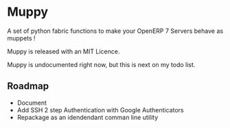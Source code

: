 Muppy
=====

A set of python fabric functions to make your OpenERP 7 Servers behave as muppets !

Muppy is released with an MIT Licence.

Muppy is undocumented right now, but this is next on my todo list.


Roadmap
-------

* Document 
* Add SSH 2 step Authentication with Google Authenticators
* Repackage as an idendendant comman line utility
